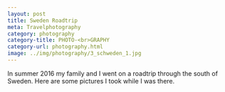 ```yaml
---
layout: post
title: Sweden Roadtrip
meta: Travelphotography
category: photography
category-title: PHOTO-<br>GRAPHY
category-url: photography.html
image: ../img/photography/3_schweden_1.jpg
---
```


<p class="post-content">In summer 2016 my family and I went on a roadtrip through the south of Sweden. Here are some pictures I took while I was there.</p>
